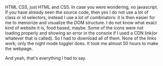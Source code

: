 HTML CSS, just HTML and CSS. In case you were wondering, no javascript. 
If you have already seen the source code, then yes I do not use a lot of class or id selectors, instead I use a lot of combinators: it is then easier for me to memorize and visualize the DOM structure.
I do not know what exact kind of website it is, food based, maybe.
Some of the icons were not loading properly and showing an error in the console if I used a CDN link(or whatever that is called). So I had to download all of them. 
None of the links work; only the night mode toggler does.
It took me almost 50 hours to make the webpage.


And yeah, that's everything I had to say.